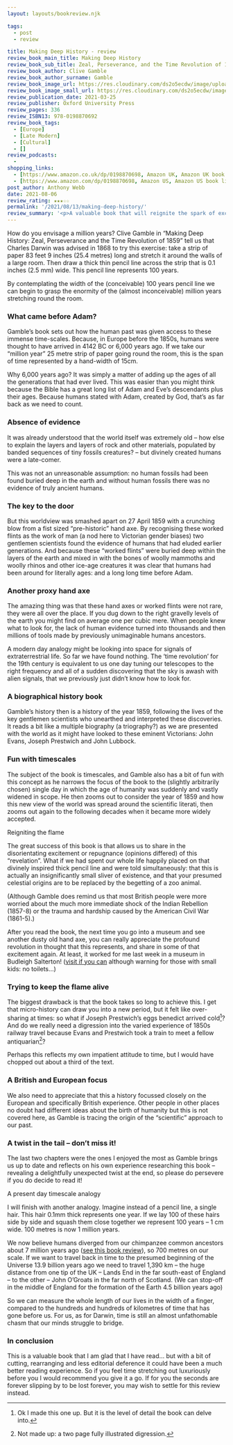 ```yaml
---
layout: layouts/bookreview.njk

tags:
  - post
  - review

title: Making Deep History - review
review_book_main_title: Making Deep History
review_book_sub_title: Zeal, Perseverance, and the Time Revolution of 1859
review_book_author: Clive Gamble
review_book_author_surname: Gamble
review_book_image_url: https://res.cloudinary.com/ds2o5ecdw/image/upload/acovers/0198870698.02._SCL_.jpg
review_book_image_small_url: https://res.cloudinary.com/ds2o5ecdw/image/upload/acovers/0198870698.02._SCM_.jpg
review_publication_date: 2021-03-25
review_publisher: Oxford University Press
review_pages: 336
review_ISBN13: 978-0198870692
review_book_tags:
  - [Europe]
  - [Late Modern]
  - [Cultural]
  - []
review_podcasts:
  - 
shopping_links:
  - [https://www.amazon.co.uk/dp/0198870698, Amazon UK, Amazon UK book link]
  - [https://www.amazon.com/dp/0198870698, Amazon US, Amazon US book link]
post_author: Anthony Webb
date: 2021-08-06
review_rating: ★★★☆☆
permalink: '/2021/08/13/making-deep-history/'
review_summary: '<p>A valuable book that will reignite the spark of excitement created by ancient flint tools – and make you appreciate just how much our perception of the past has changed in the last 200 years.</p><p>The density of biographical material can make it feel like an unnecessary slog at times, but perseverance will be rewarded with a deeper understanding of a different age.</p>'
---
```

How do you envisage a million years? Clive Gamble in “Making Deep History: Zeal, Perseverance and the Time Revolution of 1859” tell us that Charles Darwin was advised in 1868 to try this exercise: take a strip of paper 83 feet 9 inches (25.4 metres) long and stretch it around the walls of a large room. Then draw a thick thin pencil line across the strip that is 0.1 inches (2.5 mm) wide. This pencil line represents 100 years.

By contemplating the width of the (conceivable) 100 years pencil line we can begin to grasp the enormity of the (almost inconceivable) million years stretching round the room.

### What came before Adam?

Gamble’s book sets out how the human past was given access to these immense time-scales. Because, in Europe before the 1850s, humans were thought to have arrived in 4142 BC or 6,000 years ago. If we take our “million year” 25 metre strip of paper going round the room, this is the span of time represented by a hand-width of 15cm.

Why 6,000 years ago? It was simply a matter of adding up the ages of all the generations that had ever lived. This was easier than you might think because the Bible has a great long list of Adam and Eve’s descendants plus their ages. Because humans stated with Adam, created by God, that’s as far back as we need to count.

### Absence of evidence

It was already understood that the world itself was extremely old – how else to explain the layers and layers of rock and other materials, populated by banded sequences of tiny fossils creatures? – but divinely created humans were a late-comer.

This was not an unreasonable assumption: no human fossils had been found buried deep in the earth and without human fossils there was no evidence of truly ancient humans.

### The key to the door

But this worldview was smashed apart on 27 April 1859 with a crunching blow from a fist sized “pre-historic” hand axe. By recognising these worked flints as the work of man (a nod here to Victorian gender biases) two gentlemen scientists found the evidence of humans that had eluded earlier generations. And because these “worked flints” were buried deep within the layers of the earth and mixed in with the bones of woolly mammoths and woolly rhinos and other ice-age creatures it was clear that humans had been around for literally ages: and a long long time before Adam.

### Another proxy hand axe

The amazing thing was that these hand axes or worked flints were not rare, they were all over the place. If you dug down to the right gravelly levels of the earth you might find on average one per cubic mere. When people knew what to look for, the lack of human evidence turned into thousands and then millions of tools made by previously unimaginable humans ancestors.

A modern day analogy might be looking into space for signals of extraterrestrial life. So far we have found nothing. The ‘time revolution’ for the 19th century is equivalent to us one day tuning our telescopes to the right frequency and all of a sudden discovering that the sky is awash with alien signals, that we previously just didn’t know how to look for.

### A biographical history book

Gamble’s history then is a history of the year 1859, following the lives of the key gentlemen scientists who unearthed and interpreted these discoveries. It reads a bit like a multiple biography (a triography?) as we are presented with the world as it might have looked to these eminent Victorians: John Evans, Joseph Prestwich and John Lubbock.

### Fun with timescales

The subject of the book is timescales, and Gamble also has a bit of fun with this concept as he narrows the focus of the book to the (slightly arbitrarily chosen) single day in which the age of humanity was suddenly and vastly widened in scope. He then zooms out to consider the year of 1859 and how this new view of the world was spread around the scientific literati, then zooms out again to the following decades when it became more widely accepted.

Reigniting the flame

The great success of this book is that allows us to share in the disorientating excitement or repugnance (opinions differed) of this “revelation”. What if we had spent our whole life happily placed on that divinely inspired thick pencil line and were told simultaneously: that this is actually an insignificantly small sliver of existence, and that your presumed celestial origins are to be replaced by the begetting of a zoo animal.

(Although Gamble does remind us that most British people were more worried about the much more immediate shock of the Indian Rebellion (1857-8) or the trauma and hardship caused by the American Civil War (1861-5).)

After you read the book, the next time you go into a museum and see another dusty old hand axe, you can really appreciate the profound revolution in thought that this represents, and share in some of that excitement again. At least, it worked for me last week in a museum in Budleigh Salterton! ([visit if you can](https://www.fairlynchmuseum.uk/) although warning for those with small kids: no toilets…)

### Trying to keep the flame alive

The biggest drawback is that the book takes so long to achieve this. I get that micro-history can draw you into a new period, but it felt like over-sharing at times: so what if Joseph Prestwich’s eggs benedict arrived cold[^1]? And do we really need a digression into the varied experience of 1850s railway travel because Evans and Prestwich took a train to meet a fellow antiquarian[^2]?

Perhaps this reflects my own impatient attitude to time, but I would have chopped out about a third of the text.

### A British and European focus

We also need to appreciate that this a history focussed closely on the European and specifically British experience. Other people in other places no doubt had different ideas about the birth of humanity but this is not covered here, as Gamble is tracing the origin of the “scientific” approach to our past.

### A twist in the tail – don’t miss it!

The last two chapters were the ones I enjoyed the most as Gamble brings us up to date and reflects on his own experience researching this book – revealing a delightfully unexpected twist at the end, so please do persevere if you do decide to read it!

A present day timescale analogy

I will finish with another analogy. Imagine instead of a pencil line, a single hair. This hair 0.1mm thick represents one year. If we lay 100 of these hairs side by side and squash them close together we represent 100 years – 1 cm wide. 100 metres is now 1 million years.

We now believe humans diverged from our chimpanzee common ancestors about 7 million years ago ([see this book review](https://popularhistorybooks.com/2021/05/26/a-story-of-us/)), so 700 metres on our scale. If we want to travel back in time to the presumed beginning of the Universe 13.9 billion years ago we need to travel 1,390 km – the huge distance from one tip of the UK – Lands End in the far south-east of England – to the other – John O’Groats in the far north of Scotland. (We can stop-off in the middle of England for the formation of the Earth 4.5 billion years ago)

So we can measure the whole length of our lives in the width of a finger, compared to the hundreds and hundreds of kilometres of time that has gone before us. For us, as for Darwin, time is still an almost unfathomable chasm that our minds struggle to bridge.

### In conclusion

This is a valuable book that I am glad that I have read… but with a bit of cutting, rearranging and less editorial deference it could have been a much better reading experience. So if you feel time stretching out luxuriously before you I would recommend you give it a go. If for you the seconds are forever slipping by to be lost forever, you may wish to settle for this review instead.

[^1]: Ok I made this one up. But it is the level of detail the book can delve into.

[^2]: Not made up: a two page fully illustrated digression.